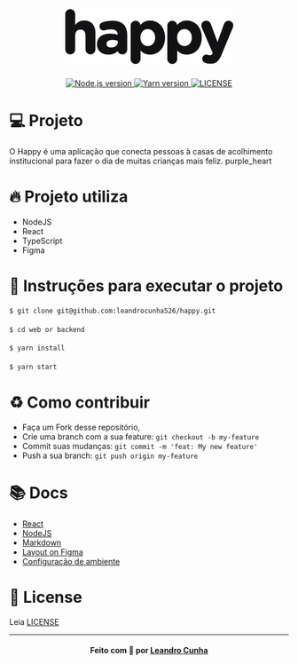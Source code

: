 # <center>![layout](.github/logo.svg)</center>

<p align="center">
  <a href="https://nodejs.org/en/" target="_blank">
    <img alt="Node.js version" src="https://img.shields.io/badge/node-v12.19.0-brightgreen">
  </a>
  <a href="https://yarnpkg.com/" target="_blank">
    <img alt="Yarn version" src="https://img.shields.io/badge/yarn-v1.22.4-blue%20">
  </a>
  <a href="LICENSE.md" target="_blank">
    <img alt="LICENSE" src="https://img.shields.io/github/license/vitorserrano/task-manager?color=7159C1">
  </a>
</p>

# :computer: Projeto

O Happy é uma aplicação que conecta pessoas à casas de acolhimento institucional para fazer o dia de muitas crianças mais feliz. purple_heart

# :fire: Projeto utiliza
- NodeJS
- React
- TypeScript
- Figma

# :rocket: Instruções para executar o projeto

```sh
$ git clone git@github.com:leandrocunha526/happy.git

$ cd web or backend

$ yarn install

$ yarn start 
```

# :recycle: Como contribuir

- Faça um Fork desse repositório,
- Crie uma branch com a sua feature: `git checkout -b my-feature`
- Commit suas mudanças: `git commit -m 'feat: My new feature'`
- Push a sua branch: `git push origin my-feature`

# :books: Docs
- [React](https://reactjs.org/docs/getting-started.html)
- [NodeJS](https://nodejs.org/en/docs/)
- [Markdown](https://guides.github.com/features/mastering-markdown/)
- [Layout on Figma](https://www.notion.so/Layout-Happy-OmniStack-faac4d4d638343fe8bab627125a7557c)
- [Configuração de ambiente](https://www.notion.so/Configurando-o-ambiente-953aad022cda4fbcb149be2bfe793995)

# :memo: License
Leia [LICENSE](LICENSE.md)

<hr/>
<h4 align="center">
    Feito com 💜 por <a href="https://www.linkedin.com/in/leandrocunha123/" target="_blank">Leandro Cunha</a>
</h4>